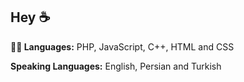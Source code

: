 ## Hey ☕

**🧑‍💻 Languages:**
PHP, JavaScript, C++, HTML and CSS

**Speaking Languages:**
English, Persian and Turkish
